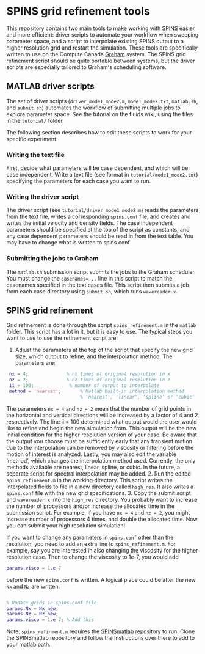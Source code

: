 # SPINS grid refinement tools
This repository contains two main tools to make working with [SPINS](https://git.uwaterloo.ca/SPINS/SPINS_main) easier and more efficient: driver scripts to automate your workflow when sweeping parameter space, and a script to interpolate existing SPINS output to a higher resolution grid and restart the simulation. These tools are specifically written to use on the Compute Canada [Graham](https://docs.computecanada.ca/wiki/Graham) system. The SPINS grid refinement script should be quite portable between systems, but the driver scripts are especially tailored to Graham's scheduling software.

## MATLAB driver scripts
The set of driver scripts (`driver_mode1_mode2.m`, `mode1_mode2.txt`, `matlab.sh`, and `submit.sh`) automates the workflow of submitting multiple jobs to explore parameter space. See the tutorial on the fluids wiki, using the files in the `tutorial/` folder.

The following section describes how to edit these scripts to work for your specific experiment.

### Writing the text file
First, decide what parameters will be case dependent, and which will be case independent. Write a text file (see format in `tutorial/mode1_mode2.txt`) specifying the parameters for each case you want to run.

### Writing the driver script
The driver script (see `tutorial/driver_mode1_mode2.m`) reads the parameters from the text file, writes a corresponding `spins.conf` file, and creates and writes the initial velocity and density fields. The case independent parameters should be specified at the top of the script as constants, and any case dependent parameters should be read in from the text table. You may have to change what is written to spins.conf

### Submitting the jobs to Graham
The `matlab.sh` submission script submits the jobs to the Graham scheduler. You must change the `casenames=...` line in this script to match the casenames specified in the text cases file. This script then submits a job from each case directory using `submit.sh`, which runs `wavereader.x`.

## SPINS grid refinement
Grid refinement is done through the script `spins_refinement.m` in the `matlab` folder. This script has a lot in it, but it is easy to use. The typical steps you want to use to use the refinement script are:

 1. Adjust the parameters at the top of the script that specify the new grid size, which output to refine, and the interpolation method. The parameters are:

```matlab
 nx = 4;              % nx times of original resolution in x
 nz = 2;              % nz times of original resolution in z
 ii = 100;             % number of output to interpolate
 method = 'nearest';       % Matlab built-in interpolation method
                           % 'nearest', 'linear', 'spline' or 'cubic'
 ```
 The parameters `nx = 4` and `nz = 2` mean that the number of grid points in the horizontal and vertical directions will be increased by a factor of 4 and 2 respectively. The line ii = 100 determined what output would the user would like to refine and begin the new simulation from. This output will be the new initial condition for the higher resolution version of your case. Be aware that the output you choose must be sufficiently early that any transient motion due to the interpolation can be removed by viscosity or filtering before the motion of interest is analyzed. Lastly, you may also edit the variable ‘method’, which changes the interpolation method used. Currently, the only methods available are nearest, linear, spline, or cubic. In the future, a separate script for spectral interpolation may be added.
 2. Run the edited `spins_refinement.m` in the working directory. This script writes the interpolated fields to file in a new directory called `high_res`. It also writes a `spins.conf` file with the new grid specifications.
 3. Copy the submit script and `wavereader.x` into the `high_res` directory. You probably want to increase the number of processors and/or increase the allocated time in the submission script. For example, if you have `nx = 4` and `nz = 2`, you might increase number of processors 4 times, and double the allocated time. Now you can submit your high resolution simulation!

 If you want to change any parameters in `spins.conf` other than the resolution, you need to add an extra line to `spins_refinement.m`. For example, say you are interested in also changing the viscosity for the higher resolution case. Then to change the viscosity to 1e-7, you would add
 ```matlab
 params.visco = 1.e-7
 ```
 
 before the new `spins.conf` is written. A logical place could be after the new `Nx` and `Nz` are written:
 ```matlab

 % Update grids in spins.conf file
 params.Nx = Nx_new;
 params.Nz = Nz_new;
 params.visco = 1.e-7; % Add this
 ```

Note: `spins_refinment.m` requires the [SPINSmatlab](https://git.uwaterloo.ca/ddeepwel/SPINSmatlab) repository to run. Clone the SPINSmatlab repository and follow the instructions over there to add to your matlab path.